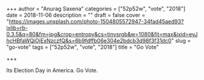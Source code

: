 +++
author = "Anurag Saxena"
categories = ["52p52w", "vote", "2018"]
date = 2018-11-06
description = ""
draft = false
cover = "https://images.unsplash.com/photo-1504805572947-34fad45aed93?ixlib=rb-0.3.5&q=80&fm=jpg&crop=entropy&cs=tinysrgb&w=1080&fit=max&ixid=eyJhcHBfaWQiOjExNzczfQ&s=6b9fdffb06e304e2bdcb3d98f3f31dc0"
slug = "go-vote"
tags = ["52p52w", "vote", "2018"]
title = "Go Vote"

+++


Its Election Day in America. Go Vote.

